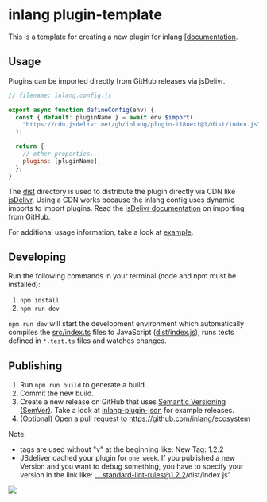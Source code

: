 # inlang plugin-template

This is a template for creating a new plugin for inlang [[documentation](https://inlang.com/documentation/plugins).

## Usage

Plugins can be imported directly from GitHub releases via jsDelivr.

```js
// filename: inlang.config.js

export async function defineConfig(env) {
  const { default: pluginName } = await env.$import(
    "https://cdn.jsdelivr.net/gh/inlang/plugin-i18next@1/dist/index.js"
  );

  return {
    // other properties...
    plugins: [pluginName],
  };
}
```

The [dist](./dist/) directory is used to distribute the plugin directly via CDN like [jsDelivr](https://www.jsdelivr.com/). Using a CDN works because the inlang config uses dynamic imports to import plugins. Read the [jsDelivr documentation](https://www.jsdelivr.com/?docs=gh) on importing from GitHub.

For additional usage information, take a look at [example](./example/).

## Developing

Run the following commands in your terminal (node and npm must be installed):

1. `npm install`
2. `npm run dev`

`npm run dev` will start the development environment which automatically compiles the [src/index.ts](./src/index.ts) files to JavaScript ([dist/index.js](dist/index.js)), runs tests defined in `*.test.ts` files and watches changes.

## Publishing

1. Run `npm run build` to generate a build.
2. Commit the new build.
3. Create a new release on GitHub that uses [Semantic Versioning (SemVer)](https://semver.org/). Take a look at [inlang-plugin-json](https://github.com/samuelstroschein/inlang-plugin-json/releases) for example releases.
4. (Optional) Open a pull request to https://github.com/inlang/ecosystem

Note:

- tags are used without "v" at the beginning like: New Tag: 1.2.2
- JSdeliver cached your plugin for `one week`. If you published a new Version and you want to debug something, you have to specify your version in the link like: ....standard-lint-rules@1.2.2/dist/index.js"

![](https://camo.githubusercontent.com/dcc07ce55f0484b41bb7ca0b55bd43475e866521d47f7ce1bf997715416de2e9/68747470733a2f2f63646e2e646973636f72646170702e636f6d2f6174746163686d656e74732f3930323533313033353830363433333238302f313036363736373833363039393338333332362f436c65616e53686f745f323032332d30312d32325f61745f31322e31342e303932782e706e67)
